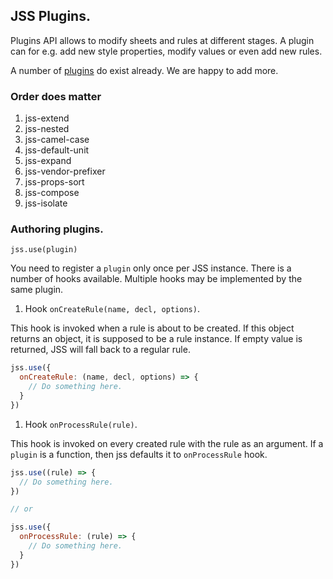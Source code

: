 ## JSS Plugins.

Plugins API allows to modify sheets and rules at different stages. A plugin can for e.g. add new style properties, modify values or even add new rules.

A number of [plugins](https://github.com/cssinjs?query=jss-) do exist already. We are happy to add more.

### Order does matter

  1. jss-extend
  1. jss-nested
  1. jss-camel-case
  1. jss-default-unit
  1. jss-expand
  1. jss-vendor-prefixer
  1. jss-props-sort
  1. jss-compose
  1. jss-isolate

### Authoring plugins.

`jss.use(plugin)`

You need to register a `plugin` only once per JSS instance. There is a number of hooks available. Multiple hooks may be implemented by the same plugin.

1. Hook `onCreateRule(name, decl, options)`.

  This hook is invoked when a rule is about to be created. If this object returns an object, it is supposed to be a rule instance. If empty value is returned, JSS will fall back to a regular rule.

  ```javascript
  jss.use({
    onCreateRule: (name, decl, options) => {
      // Do something here.
    }
  })
  ```

1. Hook `onProcessRule(rule)`.

  This hook is invoked on every created rule with the rule as an argument. If a `plugin` is a function, then jss defaults it to `onProcessRule` hook.

  ```javascript
  jss.use((rule) => {
    // Do something here.
  })

  // or

  jss.use({
    onProcessRule: (rule) => {
      // Do something here.
    }
  })
  ```

